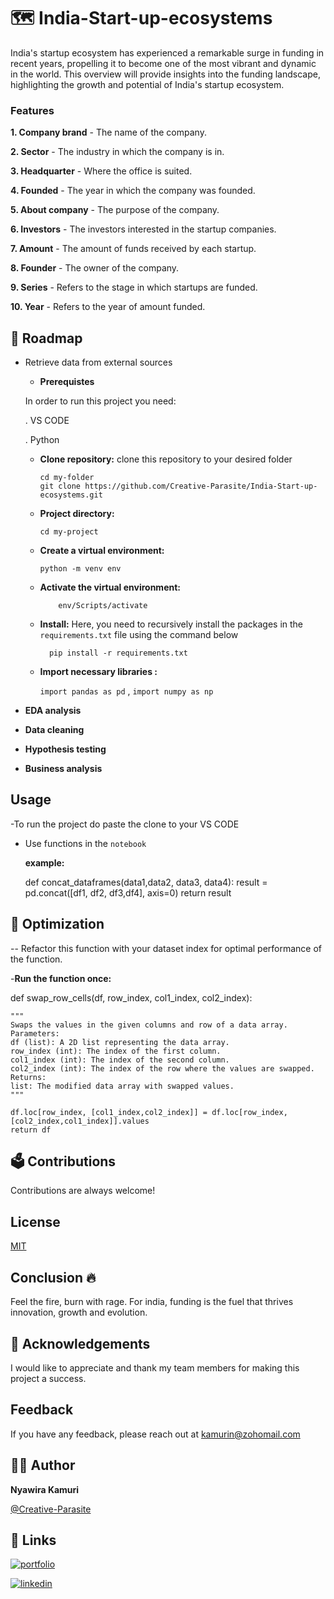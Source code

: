 # 🗺️ India-Start-up-ecosystems
India's startup ecosystem has experienced a remarkable surge in funding in recent years, propelling it to become one of the most vibrant and dynamic in the world. This overview will provide insights into the funding landscape, highlighting the growth and potential of India's startup ecosystem.

 ### Features
 **1. Company brand** - The name of the company.
 
 **2. Sector** - The industry in which the company is in.
 
 **3. Headquarter** - Where the office is suited.
 
 **4. Founded** - The year in which the company was founded.
 
 **5. About company** - The purpose of the company.
 
 **6. Investors** - The investors interested in the startup companies.
 
 **7. Amount** - The amount of funds received by each startup.
 
 **8. Founder** - The owner of the company.
 
 **9. Series** - Refers to the stage in which startups are funded.
 
 **10. Year** - Refers to the year of amount funded.
 
## 🚗 Roadmap 
- Retrieve data from external sources
  
  - **Prerequistes**
  
  In order to run this project you need:
  
  . VS CODE
  
  . Python
   
    - **Clone repository:**
      clone this repository to your desired folder
      ```
      cd my-folder
      git clone https://github.com/Creative-Parasite/India-Start-up-ecosystems.git
      ```
    - **Project directory:** 
       ```
       cd my-project
      ```

    - **Create a virtual environment:**
        ```
        python -m venv env
        ```

  - **Activate the virtual environment:**
    ```
        env/Scripts/activate
    ```
  - **Install:**
     Here, you need to recursively install the packages in the `requirements.txt` file using the command below 

     ```
       pip install -r requirements.txt
     ```
  - **Import necessary libraries :**
    
     `import pandas as pd` , `import numpy as np`
    
- **EDA analysis** 
- **Data cleaning** 
- **Hypothesis testing** 
- **Business analysis**

## Usage
-To run the project do paste the clone to your VS CODE

- Use functions in the `notebook`
  
  **example:**
  
  def concat_dataframes(data1,data2, data3, data4):
    result = pd.concat([df1, df2, df3,df4], axis=0)
    return result
  
## 🔄 Optimization 
-- Refactor this function with your dataset index for optimal performance of the function.

-**Run the function once:**

def swap_row_cells(df, row_index, col1_index, col2_index):

    """
    Swaps the values in the given columns and row of a data array.
    Parameters:
    df (list): A 2D list representing the data array.
    row_index (int): The index of the first column.
    col1_index (int): The index of the second column.
    col2_index (int): The index of the row where the values are swapped.
    Returns:
    list: The modified data array with swapped values.
    """
    
    df.loc[row_index, [col1_index,col2_index]] = df.loc[row_index,[col2_index,col1_index]].values
    return df
    
## 🗳️ Contributions
Contributions are always welcome!

## License
[MIT](https://choosealicense.com/licenses/mit/)

## Conclusion 🔥
Feel the fire, burn with rage. For india, funding is the fuel that thrives innovation, growth and evolution.

## 🤜 Acknowledgements

I would like to appreciate and thank my team members for making this project a success.

## Feedback

If you have any feedback, please reach out at kamurin@zohomail.com 

## 🦹‍♀️ Author

**Nyawira Kamuri**

[@Creative-Parasite](https://github.com/Creative-Parasite)

## 🔗 Links
[![portfolio](https://img.shields.io/badge/my_portfolio-000?style=for-the-badge&logo=ko-fi&logoColor=white)](https://katherineoelsner.com/)

[![linkedin](https://img.shields.io/badge/linkedin-0A66C2?style=for-the-badge&logo=linkedin&logoColor=white)](https://www.linkedin.com/in/evalyne-kamuri/)

